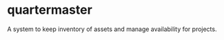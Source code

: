 quartermaster
=============

A system to keep inventory of assets and manage availability for projects.